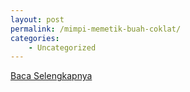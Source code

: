 ```yaml
---
layout: post
permalink: /mimpi-memetik-buah-coklat/
categories:
    - Uncategorized
---
```


[Baca Selengkapnya](/01)